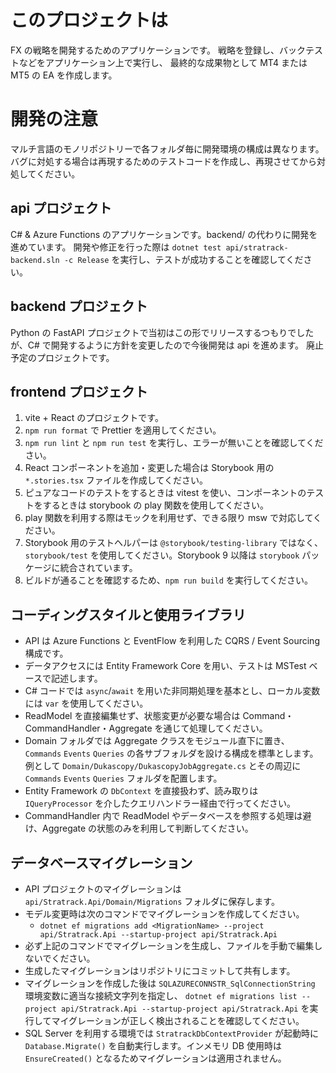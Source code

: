 # このプロジェクトは

FX の戦略を開発するためのアプリケーションです。
戦略を登録し、バックテストなどをアプリケーション上で実行し、
最終的な成果物として MT4 または MT5 の EA を作成します。

# 開発の注意

マルチ言語のモノリポジトリーで各フォルダ毎に開発環境の構成は異なります。
バグに対処する場合は再現するためのテストコードを作成し、再現させてから対処してください。

## api プロジェクト

C# & Azure Functions のアプリケーションです。backend/ の代わりに開発を進めています。
開発や修正を行った際は `dotnet test api/stratrack-backend.sln -c Release` を実行し、テストが成功することを確認してください。

## backend プロジェクト

Python の FastAPI プロジェクトで当初はこの形でリリースするつもりでしたが、C# で開発するように方針を変更したので今後開発は api を進めます。
廃止予定のプロジェクトです。

## frontend プロジェクト

1. vite + React のプロジェクトです。
2. `npm run format` で Prettier を適用してください。
3. `npm run lint` と `npm run test` を実行し、エラーが無いことを確認してください。
4. React コンポーネントを追加・変更した場合は Storybook 用の `*.stories.tsx` ファイルを作成してください。
5. ピュアなコードのテストをするときは vitest を使い、コンポーネントのテストをするときは storybook の play 関数を使用してください。
6. play 関数を利用する際はモックを利用せず、できる限り msw で対応してください。
7. Storybook 用のテストヘルパーは `@storybook/testing-library` ではなく、`storybook/test` を使用してください。Storybook 9 以降は `storybook` パッケージに統合されています。
8. ビルドが通ることを確認するため、`npm run build` を実行してください。

## コーディングスタイルと使用ライブラリ

- API は Azure Functions と EventFlow を利用した CQRS / Event Sourcing 構成です。
- データアクセスには Entity Framework Core を用い、テストは MSTest ベースで記述します。
- C# コードでは `async`/`await` を用いた非同期処理を基本とし、ローカル変数には `var` を使用してください。
- ReadModel を直接編集せず、状態変更が必要な場合は Command・CommandHandler・Aggregate を通じて処理してください。
- Domain フォルダでは Aggregate クラスをモジュール直下に置き、`Commands` `Events` `Queries` の各サブフォルダを設ける構成を標準とします。例として `Domain/Dukascopy/DukascopyJobAggregate.cs` とその周辺に `Commands` `Events` `Queries` フォルダを配置します。
- Entity Framework の `DbContext` を直接扱わず、読み取りは `IQueryProcessor` を介したクエリハンドラー経由で行ってください。
- CommandHandler 内で ReadModel やデータベースを参照する処理は避け、Aggregate の状態のみを利用して判断してください。

## データベースマイグレーション

- API プロジェクトのマイグレーションは `api/Stratrack.Api/Domain/Migrations` フォルダに保存します。
- モデル変更時は次のコマンドでマイグレーションを作成してください。
  - `dotnet ef migrations add <MigrationName> --project api/Stratrack.Api --startup-project api/Stratrack.Api`
- 必ず上記のコマンドでマイグレーションを生成し、ファイルを手動で編集しないでください。
- 生成したマイグレーションはリポジトリにコミットして共有します。
- マイグレーションを作成した後は `SQLAZURECONNSTR_SqlConnectionString` 環境変数に適当な接続文字列を指定し、
  `dotnet ef migrations list --project api/Stratrack.Api --startup-project api/Stratrack.Api`
  を実行してマイグレーションが正しく検出されることを確認してください。
- SQL Server を利用する環境では `StratrackDbContextProvider` が起動時に `Database.Migrate()` を自動実行します。インメモリ DB 使用時は `EnsureCreated()` となるためマイグレーションは適用されません。
